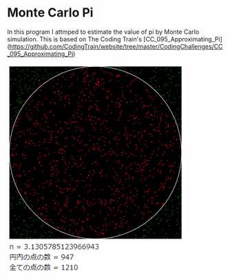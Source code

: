 # Monte Carlo Pi
In this program I attmped to estimate the value of pi by Monte Carlo simulation. 
This is based on The Coding Train's [CC_095_Approximating_Pi]
(https://github.com/CodingTrain/website/tree/master/CodingChallenges/CC_095_Approximating_Pi)

![alt tag](example.png)
